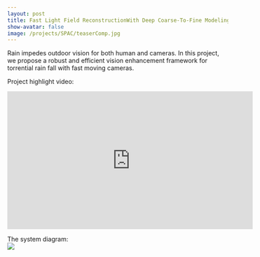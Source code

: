 ```yaml
---
layout: post
title: Fast Light Field ReconstructionWith Deep Coarse-To-Fine Modeling of Spatial-Angular Clues [ECCV18']
show-avatar: false
image: /projects/SPAC/teaserComp.jpg
---
```


Rain impedes outdoor vision for both human and cameras. In this project, we propose a robust and efficient vision enhancement framework for torrential rain fall with fast moving cameras.  
  
Project highlight video:  
<center><iframe width="560" height="315" src="https://www.youtube.com/embed/6m7V8bB0P40" frameborder="0" allow="autoplay; encrypted-media" allowfullscreen></iframe></center>
  
The system diagram:  
![](https://hotndy.github.io/projects/SPAC/systemDiagram.png)
